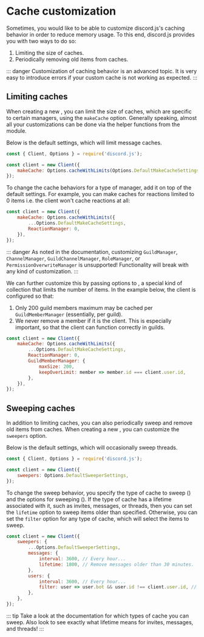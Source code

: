 # Cache customization

Sometimes, you would like to be able to customize discord.js's caching behavior in order to reduce memory usage.
To this end, discord.js provides you with two ways to do so:

1. Limiting the size of caches.
2. Periodically removing old items from caches.

::: danger
Customization of caching behavior is an advanced topic.
It is very easy to introduce errors if your custom cache is not working as expected.
:::

## Limiting caches

When creating a new <DocsLink path="class/Client"/>, you can limit the size of caches, which are specific to certain managers, using the `makeCache` option.
Generally speaking, almost all your customizations can be done via the helper functions from the <DocsLink path="class/Options"/> module.

Below is the default settings, which will limit message caches.

```js
const { Client, Options } = require('discord.js');

const client = new Client({
	makeCache: Options.cacheWithLimits(Options.DefaultMakeCacheSettings),
});
```

To change the cache behaviors for a type of manager, add it on top of the default settings. For example, you can make caches for reactions limited to 0 items i.e. the client won't cache reactions at all:

```js
const client = new Client({
	makeCache: Options.cacheWithLimits({
		...Options.DefaultMakeCacheSettings,
		ReactionManager: 0,
	}),
});
```

::: danger
As noted in the documentation, customizing `GuildManager`, `ChannelManager`, `GuildChannelManager`, `RoleManager`, or `PermissionOverwriteManager` is unsupported! Functionality will break with any kind of customization.
:::

We can further customize this by passing options to <DocsLink path="class/LimitedCollection"/>, a special kind of collection that limits the number of items. In the example below, the client is configured so that:

1. Only 200 guild members maximum may be cached per `GuildMemberManager` (essentially, per guild).
2. We never remove a member if it is the client. This is especially important, so that the client can function correctly in guilds.

```js
const client = new Client({
	makeCache: Options.cacheWithLimits({
		...Options.DefaultMakeCacheSettings,
		ReactionManager: 0,
		GuildMemberManager: {
			maxSize: 200,
			keepOverLimit: member => member.id === client.user.id,
		},
	}),
});
```

## Sweeping caches

In addition to limiting caches, you can also periodically sweep and remove old items from caches. When creating a new <DocsLink path="class/Client"/>, you can customize the `sweepers` option.

Below is the default settings, which will occasionally sweep threads.

```js
const { Client, Options } = require('discord.js');

const client = new Client({
	sweepers: Options.DefaultSweeperSettings,
});
```

To change the sweep behavior, you specify the type of cache to sweep (<DocsLink path="typedef/SweeperKey"/>) and the options for sweeping (<DocsLink path="typedef/SweepOptions"/>). If the type of cache has a lifetime associated with it, such as invites, messages, or threads, then you can set the `lifetime` option to sweep items older than specified. Otherwise, you can set the `filter` option for any type of cache, which will select the items to sweep.

```js
const client = new Client({
	sweepers: {
		...Options.DefaultSweeperSettings,
		messages: {
			interval: 3600, // Every hour...
			lifetime: 1800,	// Remove messages older than 30 minutes.
		},
		users: {
			interval: 3600, // Every hour...
			filter: user => user.bot && user.id !== client.user.id, // Remove all bots.
		},
	},
});
```

::: tip
Take a look at the documentation for which types of cache you can sweep.
Also look to see exactly what lifetime means for invites, messages, and threads!
:::
